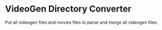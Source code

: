 # VideoGen Directory Converter

Put all videogen files and movies files to parse and merge all videogen files.